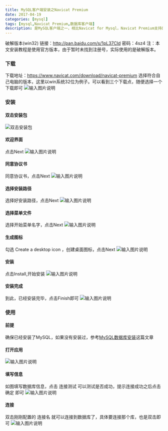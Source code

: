 ```yaml
---
title: MySQL客户端安装之Navicat Premium
date: 2017-04-19
categories: [mysql]
tags: [mysql,Navicat Premium,数据库客户端]
description: 是MySQL客户端之一，相比Navicat for Mysql，Navicat Premium支持的数据库类型比较多，包括MySQL, MariaDB, SQL Server, SQLite, Oracle and PostgreSQL。
---
```

破解版本(win32) 
链接：http://pan.baidu.com/s/1pL37Cld 密码：4sz4 
注：本文安装教程是使用官方版本，由于暂时未找到注册号，实际使用的是破解版本。 

### 下载 
下载地址：https://www.navicat.com/download/navicat-premium 
选择符合自己电脑的版本，这里以win系统32位为例子。可以看到三个下载点，随便选择一个下载即可 
![输入图片说明](https://static.oschina.net/uploads/img/201704/19114714_WjSB.png "在这里输入图片标题")

### 安装 
#### 双击安装包 
![双击安装包](https://static.oschina.net/uploads/img/201704/19114805_W8oV.png "双击安装包")

####  欢迎界面 
点击Next 
![输入图片说明](https://static.oschina.net/uploads/img/201704/19114820_ozDO.png "欢迎界面") 

#### 同意协议书 
同意协议书，点击Next 
![输入图片说明](https://static.oschina.net/uploads/img/201704/19114942_sYcP.png "在这里输入图片标题")

#### 选择安装路径 
选择好安装路径，点击Next 
![输入图片说明](https://static.oschina.net/uploads/img/201704/19115003_5RwW.png "在这里输入图片标题")

#### 选择菜单文件 
选择开始菜单名字，点击Next 
![输入图片说明](https://static.oschina.net/uploads/img/201704/19115031_RJCw.png "在这里输入图片标题")

#### 生成图标 
勾选 Create a desktop icon ，创建桌面图标，点击Next
![输入图片说明](https://static.oschina.net/uploads/img/201704/19115049_MIGL.png "在这里输入图片标题")

#### 安装 
点击Install,开始安装 
![输入图片说明](https://static.oschina.net/uploads/img/201704/19115114_dVck.png "在这里输入图片标题")

#### 安装完成 
到此，已经安装完毕，点击Finish即可 
![输入图片说明](https://static.oschina.net/uploads/img/201704/19115132_Ktpb.png "在这里输入图片标题")

### 使用 
####  前提 
确保已经安装了MySQL，如果没有安装过，参考[MySQL数据库安装](https://my.oschina.net/sssmile/blog/882607)这篇文章  

#### 打开应用 
![输入图片说明](https://static.oschina.net/uploads/img/201704/19173258_dXJB.png "在这里输入图片标题") 

####  填写信息 
如图填写数据库信息，点击 连接测试 可以测试是否成功，提示连接成功之后点击 确定 即可
![输入图片说明](https://static.oschina.net/uploads/img/201704/19173455_oShZ.png "在这里输入图片标题")

####  连接 
 双击刚刚配置的 连接名 就可以连接到数据库了，具体要连接那个库，也是双击即可
![输入图片说明](https://static.oschina.net/uploads/img/201704/19173843_40ky.png "在这里输入图片标题")